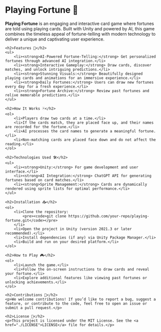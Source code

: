 <!DOCTYPE html>
<html lang="en">
<head>
    <meta charset="UTF-8">
    <meta name="viewport" content="width=device-width, initial-scale=1.0">
    <title>Playing Fortune - README</title>
</head>
<body>
    <h1>Playing Fortune 🎴</h1>
    <p><strong>Playing Fortune</strong> is an engaging and interactive card game where fortunes are told using playing cards. Built with Unity and powered by AI, this game combines the timeless appeal of fortune-telling with modern technology to deliver a unique and captivating user experience.</p>
    
    <h2>Features 🚀</h2>
    <ul>
        <li><strong>AI-Powered Fortune-Telling:</strong> Get personalized fortunes through advanced AI integration.</li>
        <li><strong>Interactive Gameplay:</strong> Draw cards, discover matches, and unlock intriguing predictions.</li>
        <li><strong>Stunning Visuals:</strong> Beautifully designed playing cards and animations for an immersive experience.</li>
        <li><strong>Daily Fortunes:</strong> Users can draw new fortunes every day for a fresh experience.</li>
        <li><strong>Fortune Archive:</strong> Review past fortunes and relive memorable predictions.</li>
    </ul>

    <h2>How It Works 🃏</h2>
    <ol>
        <li>Players draw two cards at a time.</li>
        <li>If the cards match, they are placed face up, and their names are recorded for the fortune.</li>
        <li>AI processes the card names to generate a meaningful fortune.</li>
        <li>Non-matching cards are placed face down and do not affect the reading.</li>
    </ol>

    <h2>Technologies Used 🛠️</h2>
    <ul>
        <li><strong>Unity:</strong> For game development and user interface.</li>
        <li><strong>AI Integration:</strong> ChatGPT API for generating fortunes based on card matches.</li>
        <li><strong>Sprite Management:</strong> Cards are dynamically rendered using sprite lists for optimal performance.</li>
    </ul>

    <h2>Installation 📥</h2>
    <ol>
        <li>Clone the repository:
            <pre><code>git clone https://github.com/your-repo/playing-fortune.git</code></pre>
        </li>
        <li>Open the project in Unity (version 2021.3 or later recommended).</li>
        <li>Install dependencies (if any) via Unity Package Manager.</li>
        <li>Build and run on your desired platform.</li>
    </ol>

    <h2>How to Play 🎮</h2>
    <ol>
        <li>Launch the game.</li>
        <li>Follow the on-screen instructions to draw cards and reveal your fortune.</li>
        <li>Explore additional features like viewing past fortunes or unlocking achievements.</li>
    </ol>

    <h2>Contributions 🤝</h2>
    <p>We welcome contributions! If you’d like to report a bug, suggest a feature, or contribute to the code, feel free to open an issue or submit a pull request.</p>

    <h2>License 📄</h2>
    <p>This project is licensed under the MIT License. See the <a href="./LICENSE">LICENSE</a> file for details.</p>
</body>
</html>
